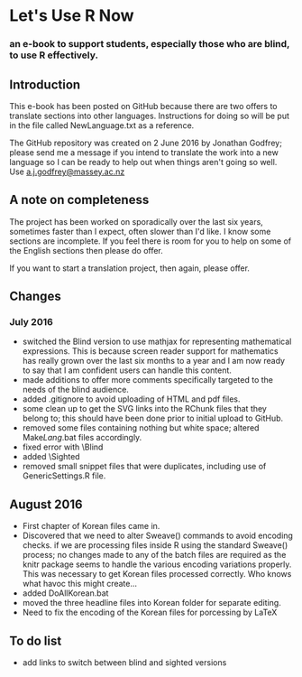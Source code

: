 # Let's Use R Now
### an e-book to support students, especially those who are blind, to use R effectively.


## Introduction 
This e-book has been posted on GitHub because there are two offers to translate sections into other languages. Instructions for doing so will be put in the file called NewLanguage.txt as a reference.

The GitHub repository was created on 2 June 2016 by Jonathan Godfrey; please send me a message if you intend to translate the work into a new language so I can be ready to help out when things aren't going so well. Use a.j.godfrey@massey.ac.nz 

## A note on completeness

The project has been worked on sporadically over the last six years, sometimes faster than I expect, often slower than I'd like. I know some sections are incomplete. If you feel there is room for you to help on some of the English sections then please do offer.

If you want to start a translation project, then again, please offer.



## Changes

### July 2016

- switched the Blind version to use mathjax for representing mathematical expressions. This is because screen reader support for mathematics has really grown over the last six months to a year and I am now ready to say that I am confident users can handle this content.
- made additions to offer more comments specifically targeted to the needs of the blind audience.
- added .gitignore to avoid uploading of HTML and pdf files.
- some clean up to get the SVG links into the RChunk files that they belong to; this should have been done prior to initial upload to GitHub.
- removed some files containing nothing but white space; altered Make*Lang*.bat files accordingly.
- fixed error with \Blind
- added \Sighted
- removed small snippet files that were duplicates, including use of GenericSettings.R file. 


## August 2016
- First chapter of Korean files came in.
- Discovered that we need to alter Sweave() commands to avoid encoding checks.  if we are processing files inside R using the standard Sweave() process; no changes made to any of the batch files are required as the knitr package seems to handle the various encoding variations properly. This was necessary to get Korean files processed correctly. Who knows what havoc this might create...
- added DoAllKorean.bat
- moved the three headline files into Korean folder for separate editing. 
- Need to fix the encoding of the Korean files for porcessing by LaTeX


 
## To do list
- add links to switch between blind and sighted versions
